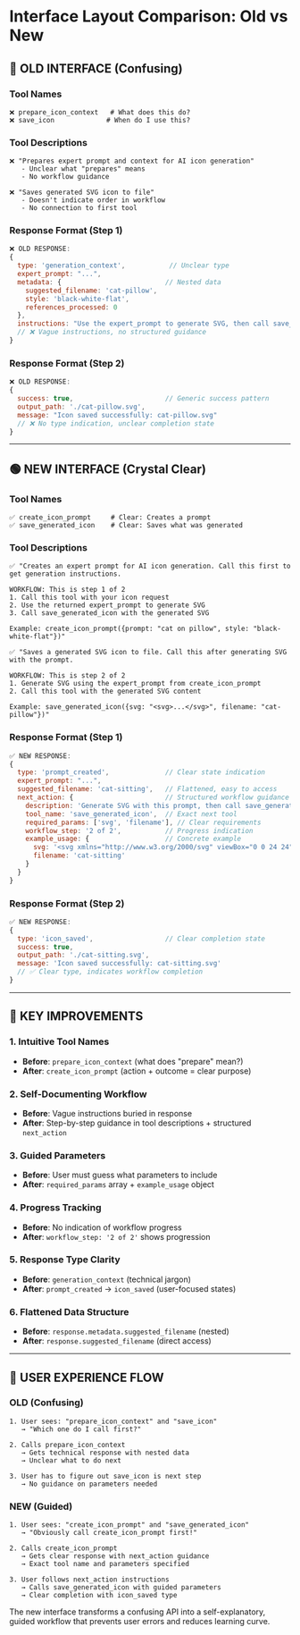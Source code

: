 # Interface Layout Comparison: Old vs New

## 🔴 OLD INTERFACE (Confusing)

### Tool Names
```
❌ prepare_icon_context   # What does this do?
❌ save_icon             # When do I use this?
```

### Tool Descriptions
```
❌ "Prepares expert prompt and context for AI icon generation"
   - Unclear what "prepares" means
   - No workflow guidance

❌ "Saves generated SVG icon to file" 
   - Doesn't indicate order in workflow
   - No connection to first tool
```

### Response Format (Step 1)
```javascript
❌ OLD RESPONSE:
{
  type: 'generation_context',           // Unclear type
  expert_prompt: "...",
  metadata: {                          // Nested data
    suggested_filename: 'cat-pillow',
    style: 'black-white-flat',
    references_processed: 0
  },
  instructions: "Use the expert_prompt to generate SVG, then call save_icon tool with the result"
  // ❌ Vague instructions, no structured guidance
}
```

### Response Format (Step 2)
```javascript
❌ OLD RESPONSE:
{
  success: true,                       // Generic success pattern
  output_path: './cat-pillow.svg',
  message: "Icon saved successfully: cat-pillow.svg"
  // ❌ No type indication, unclear completion state
}
```

---

## 🟢 NEW INTERFACE (Crystal Clear)

### Tool Names
```
✅ create_icon_prompt     # Clear: Creates a prompt
✅ save_generated_icon    # Clear: Saves what was generated
```

### Tool Descriptions
```
✅ "Creates an expert prompt for AI icon generation. Call this first to get generation instructions.

WORKFLOW: This is step 1 of 2
1. Call this tool with your icon request
2. Use the returned expert_prompt to generate SVG
3. Call save_generated_icon with the generated SVG

Example: create_icon_prompt({prompt: "cat on pillow", style: "black-white-flat"})"

✅ "Saves a generated SVG icon to file. Call this after generating SVG with the prompt.

WORKFLOW: This is step 2 of 2
1. Generate SVG using the expert_prompt from create_icon_prompt
2. Call this tool with the generated SVG content

Example: save_generated_icon({svg: "<svg>...</svg>", filename: "cat-pillow"})"
```

### Response Format (Step 1)
```javascript
✅ NEW RESPONSE:
{
  type: 'prompt_created',              // Clear state indication
  expert_prompt: "...",
  suggested_filename: 'cat-sitting',   // Flattened, easy to access
  next_action: {                       // Structured workflow guidance
    description: 'Generate SVG with this prompt, then call save_generated_icon',
    tool_name: 'save_generated_icon',  // Exact next tool
    required_params: ['svg', 'filename'], // Clear requirements
    workflow_step: '2 of 2',           // Progress indication
    example_usage: {                   // Concrete example
      svg: '<svg xmlns="http://www.w3.org/2000/svg" viewBox="0 0 24 24">...</svg>',
      filename: 'cat-sitting'
    }
  }
}
```

### Response Format (Step 2)
```javascript
✅ NEW RESPONSE:
{
  type: 'icon_saved',                  // Clear completion state
  success: true,
  output_path: './cat-sitting.svg',
  message: 'Icon saved successfully: cat-sitting.svg'
  // ✅ Clear type, indicates workflow completion
}
```

---

## 🎯 KEY IMPROVEMENTS

### 1. **Intuitive Tool Names**
- **Before**: `prepare_icon_context` (what does "prepare" mean?)
- **After**: `create_icon_prompt` (action + outcome = clear purpose)

### 2. **Self-Documenting Workflow**
- **Before**: Vague instructions buried in response
- **After**: Step-by-step guidance in tool descriptions + structured `next_action`

### 3. **Guided Parameters**
- **Before**: User must guess what parameters to include
- **After**: `required_params` array + `example_usage` object

### 4. **Progress Tracking**
- **Before**: No indication of workflow progress
- **After**: `workflow_step: '2 of 2'` shows progression

### 5. **Response Type Clarity**
- **Before**: `generation_context` (technical jargon)
- **After**: `prompt_created` → `icon_saved` (user-focused states)

### 6. **Flattened Data Structure**
- **Before**: `response.metadata.suggested_filename` (nested)
- **After**: `response.suggested_filename` (direct access)

---

## 🔄 USER EXPERIENCE FLOW

### OLD (Confusing)
```
1. User sees: "prepare_icon_context" and "save_icon" 
   → "Which one do I call first?"
   
2. Calls prepare_icon_context
   → Gets technical response with nested data
   → Unclear what to do next
   
3. User has to figure out save_icon is next step
   → No guidance on parameters needed
```

### NEW (Guided)
```
1. User sees: "create_icon_prompt" and "save_generated_icon"
   → "Obviously call create_icon_prompt first!"
   
2. Calls create_icon_prompt  
   → Gets clear response with next_action guidance
   → Exact tool name and parameters specified
   
3. User follows next_action instructions
   → Calls save_generated_icon with guided parameters
   → Clear completion with icon_saved type
```

The new interface transforms a confusing API into a self-explanatory, guided workflow that prevents user errors and reduces learning curve.